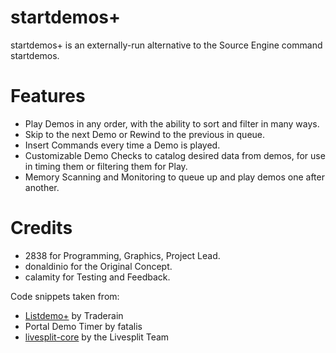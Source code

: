 # startdemos+
startdemos+ is an externally-run alternative to the Source Engine command startdemos.

# Features
* Play Demos in any order, with the ability to sort and filter in many ways.
* Skip to the next Demo or Rewind to the previous in queue.
* Insert Commands every time a Demo is played.
* Customizable Demo Checks to catalog desired data from demos, for use in timing them or filtering them for Play.
* Memory Scanning and Monitoring to queue up and play demos one after another.

# Credits
* 2838 for Programming, Graphics, Project Lead.
* donaldinio for the Original Concept.
* calamity for Testing and Feedback.

Code snippets taken from:
* [Listdemo+](https://github.com/Traderain/Listdemo-/tree/master/Listdemo) by Traderain
* Portal Demo Timer by fatalis
* [livesplit-core](https://github.com/LiveSplit/livesplit-core) by the Livesplit Team
